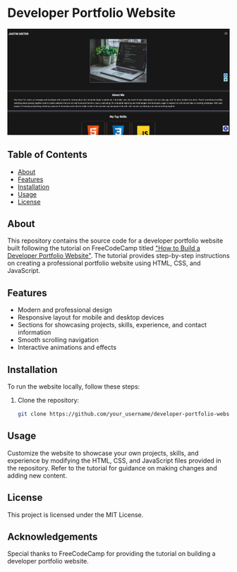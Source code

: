 # Developer Portfolio Website

![alt text](assets/images/Portfolio-Website.png)

## Table of Contents

- [About](#about)
- [Features](#features)
- [Installation](#installation)
- [Usage](#usage)
- [License](#license)

## About

This repository contains the source code for a developer portfolio website built following the tutorial on FreeCodeCamp titled ["How to Build a Developer Portfolio Website"](https://www.freecodecamp.org/news/how-to-build-a-developer-portfolio-website/). The tutorial provides step-by-step instructions on creating a professional portfolio website using HTML, CSS, and JavaScript.

## Features

- Modern and professional design
- Responsive layout for mobile and desktop devices
- Sections for showcasing projects, skills, experience, and contact information
- Smooth scrolling navigation
- Interactive animations and effects

## Installation

To run the website locally, follow these steps:

1. Clone the repository:

   ```bash
   git clone https://github.com/your_username/developer-portfolio-website.git

## Usage

Customize the website to showcase your own projects, skills, and experience by modifying the HTML, CSS, and JavaScript files provided in the repository. Refer to the tutorial for guidance on making changes and adding new content.

## License

This project is licensed under the MIT License.

## Acknowledgements

Special thanks to FreeCodeCamp for providing the tutorial on building a developer portfolio website.
